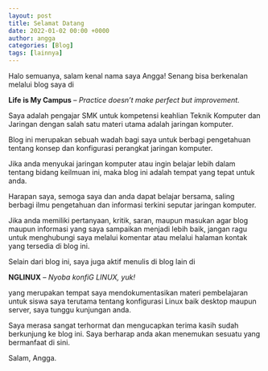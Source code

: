 ```yaml
---
layout: post
title: Selamat Datang
date: 2022-01-02 00:00 +0000
author: angga
categories: [Blog]
tags: [lainnya]
---
```


Halo semuanya, salam kenal nama saya Angga! Senang bisa berkenalan melalui blog saya di

**Life is My Campus** – _Practice doesn’t make perfect but improvement._

Saya adalah pengajar SMK untuk kompetensi keahlian Teknik Komputer dan Jaringan dengan salah satu materi utama adalah jaringan komputer.

Blog ini merupakan sebuah wadah bagi saya untuk berbagi pengetahuan tentang konsep dan konfigurasi perangkat jaringan komputer.

Jika anda menyukai jaringan komputer atau ingin belajar lebih dalam tentang bidang keilmuan ini, maka blog ini adalah tempat yang tepat untuk anda.

Harapan saya, semoga saya dan anda dapat belajar bersama, saling berbagi ilmu pengetahuan dan informasi terkini seputar jaringan komputer.

Jika anda memiliki pertanyaan, kritik, saran, maupun masukan agar blog maupun informasi yang saya sampaikan menjadi lebih baik, jangan ragu untuk menghubungi saya melalui komentar atau melalui halaman kontak yang tersedia di blog ini.

Selain dari blog ini, saya juga aktif menulis di blog lain di

**NGLINUX** – _Nyoba konfiG LINUX, yuk!_

yang merupakan tempat saya mendokumentasikan materi pembelajaran untuk siswa saya terutama tentang konfigurasi Linux baik desktop maupun server, saya tunggu kunjungan anda.

Saya merasa sangat terhormat dan mengucapkan terima kasih sudah berkunjung ke blog ini. Saya berharap anda akan menemukan sesuatu yang bermanfaat di sini.

Salam, Angga.
